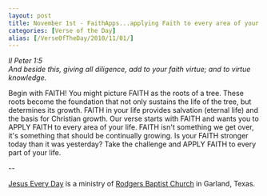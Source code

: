 ```yaml
---
layout: post
title: November 1st - FaithApps...applying Faith to every area of your
categories: [Verse of the Day]
alias: [/VerseOfTheDay/2010/11/01/]
---
```


_II Peter 1:5  
And beside this, giving all diligence, add to your faith virtue; and
to virtue knowledge._

Begin with FAITH! You might picture FAITH as the roots of a tree.
These roots become the foundation that not only sustains the life of
the tree, but determines its growth. FAITH in your life provides
salvation (eternal life) and the basis for Christian growth. Our
verse starts with FAITH and wants you to APPLY FAITH to every area of
your life. FAITH isn't something we get over, it's something that
should be continually growing. Is your FAITH stronger today than it
was yesterday? Take the challenge and APPLY FAITH to every part of
your life.

 --

<a href=http://jesuseveryday.net>Jesus Every Day</a> is a ministry of <a href=http://rodgersbaptist.net>Rodgers Baptist Church</a> in Garland, Texas.
